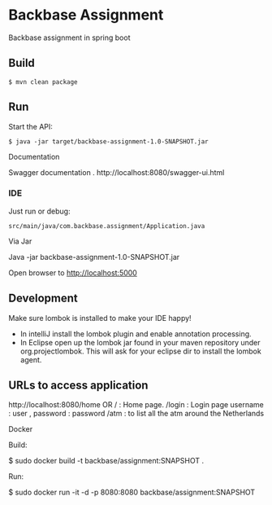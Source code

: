 # Backbase Assignment

Backbase assignment in spring boot 


## Build

`$ mvn clean package`

## Run

Start the API:

`$ java -jar target/backbase-assignment-1.0-SNAPSHOT.jar`

Documentation 

Swagger documentation .
http://localhost:8080/swagger-ui.html


### IDE

Just run or debug:

`src/main/java/com.backbase.assignment/Application.java`


Via Jar

Java -jar backbase-assignment-1.0-SNAPSHOT.jar

Open browser to [http://localhost:5000](http://localhost:5000)

## Development

Make sure lombok is installed to make your IDE happy!

- In intelliJ install the lombok plugin and enable annotation processing.
- In Eclipse open up the lombok jar found in your maven repository under
  org.projectlombok. This will ask for your eclipse dir to install the
  lombok agent.
  
 ## URLs to access application

http://localhost:8080/home OR / : Home page.
/login : Login page
username : user , 
password : password
/atm : to list all the atm around the Netherlands 

Docker

Build:

$ sudo docker build -t backbase/assignment:SNAPSHOT .

Run:

$ sudo docker run -it -d -p 8080:8080 backbase/assignment:SNAPSHOT


